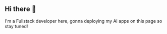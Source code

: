 ## Hi there 👋

I'm a Fullstack developer here, gonna deploying my AI apps on this page so stay tuned!
